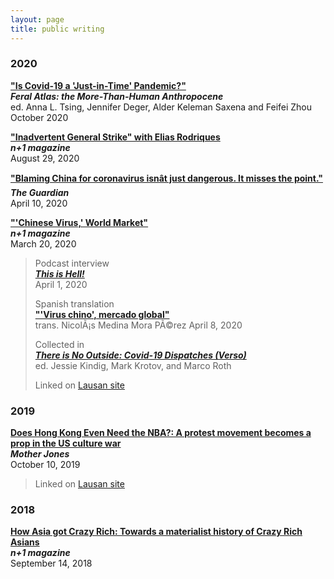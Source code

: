 ```yaml
---
layout: page
title: public writing
---
```


### 2020

[**"Is Covid-19 a 'Just-in-Time' Pandemic?"**](https://feralatlas.supdigital.org/poster/is-covid-19-a-just-in-time-pandemic)  
***Feral Atlas: the More-Than-Human Anthropocene***   
ed. Anna L. Tsing, Jennifer Deger, Alder Keleman Saxena and Feifei Zhou  
October 2020

**["Inadvertent General Strike" with Elias Rodriques](https://nplusonemag.com/online-only/online-only/inadvertent-general-strike/)**  
***n+1 magazine***  
August 29, 2020

**["Blaming China for coronavirus isnât just dangerous. It misses the point."](https://www.theguardian.com/commentisfree/2020/apr/10/blaming-china-coronavirus-pandemic-capitalist-globalisation-scapegoat)**  
***The Guardian***  
April 10, 2020  

[**"'Chinese Virus,' World Market"**](https://nplusonemag.com/online-only/online-only/chinese-virus-world-market/)  
***n+1 magazine***  
March 20, 2020

> Podcast interview  
> ***[This is Hell!](https://thisishell.com/interviews/1154-andrew-liu)***  
> April 1, 2020
> 	
> Spanish translation  
> [**"'Virus chino', mercado global"**](https://cultura.nexos.com.mx/?p=19586)   
> trans. NicolÃ¡s Medina Mora PÃ©rez
> April 8, 2020
> 	
> Collected in  
> **[*There is No Outside: Covid-19 Dispatches (Verso)*](https://www.versobooks.com/books/3620-there-is-no-outside)**  
> ed. Jessie Kindig, Mark Krotov, and Marco Roth
> 	
> Linked on [Lausan site](https://lausan.hk/2020/chinese-virus-world-market/)



### 2019

**[Does Hong Kong Even Need the NBA?: A protest movement becomes a prop in the US culture war](https://www.motherjones.com/politics/2019/10/does-hong-kong-even-need-the-nba/)**  
***Mother Jones***  
October 10, 2019

> Linked on [Lausan site](https://lausan.hk/2019/does-hong-kong-even-need-the-nba/) 

### 2018

**[How Asia got Crazy Rich: Towards a materialist history of Crazy Rich Asians](https://nplusonemag.com/online-only/online-only/how-asia-got-crazy-rich/)**  
***n+1 magazine***  
September 14, 2018

